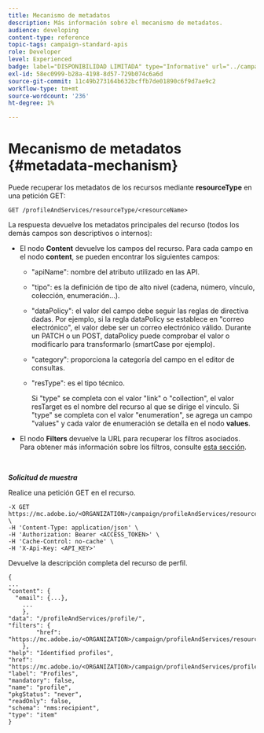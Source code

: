 ```yaml
---
title: Mecanismo de metadatos
description: Más información sobre el mecanismo de metadatos.
audience: developing
content-type: reference
topic-tags: campaign-standard-apis
role: Developer
level: Experienced
badge: label="DISPONIBILIDAD LIMITADA" type="Informative" url="../campaign-standard-migration-home.md" tooltip="Restringido a usuarios migrados de Campaign Standard"
exl-id: 58ec0999-b28a-4198-8d57-729b074c6a6d
source-git-commit: 11c49b273164b632bcffb7de01890c6f9d7ae9c2
workflow-type: tm+mt
source-wordcount: '236'
ht-degree: 1%

---
```


# Mecanismo de metadatos {#metadata-mechanism}

Puede recuperar los metadatos de los recursos mediante **resourceType** en una petición GET:

`GET /profileAndServices/resourceType/<resourceName>`

La respuesta devuelve los metadatos principales del recurso (todos los demás campos son descriptivos o internos):

* El nodo **Content** devuelve los campos del recurso. Para cada campo en el nodo **content**, se pueden encontrar los siguientes campos:

   * &quot;apiName&quot;: nombre del atributo utilizado en las API.
   * &quot;tipo&quot;: es la definición de tipo de alto nivel (cadena, número, vínculo, colección, enumeración...).
   * &quot;dataPolicy&quot;: el valor del campo debe seguir las reglas de directiva dadas. Por ejemplo, si la regla dataPolicy se establece en &quot;correo electrónico&quot;, el valor debe ser un correo electrónico válido. Durante un PATCH o un POST, dataPolicy puede comprobar el valor o modificarlo para transformarlo (smartCase por ejemplo).
   * &quot;category&quot;: proporciona la categoría del campo en el editor de consultas.
   * &quot;resType&quot;: es el tipo técnico.

     Si &quot;type&quot; se completa con el valor &quot;link&quot; o &quot;collection&quot;, el valor resTarget es el nombre del recurso al que se dirige el vínculo.
Si &quot;type&quot; se completa con el valor &quot;enumeration&quot;, se agrega un campo &quot;values&quot; y cada valor de enumeración se detalla en el nodo **values**.

* El nodo **Filters** devuelve la URL para recuperar los filtros asociados. Para obtener más información sobre los filtros, consulte [esta sección](filtering.md).

<!-- créer une section au même niveau sur les liens -->
<!-- dans l'exemple: birthdate, email +  mettre 2 liens : un de type 1-1 , 1-N
si on prend l'exemple de l'org unit, on aura un bon exemple lien -->
<!-- plus reparler du node Data -->

<br/>

***Solicitud de muestra***

Realice una petición GET en el recurso.

```
-X GET https://mc.adobe.io/<ORGANIZATION>/campaign/profileAndServices/resourceType/profile \
-H 'Content-Type: application/json' \
-H 'Authorization: Bearer <ACCESS_TOKEN>' \
-H 'Cache-Control: no-cache' \
-H 'X-Api-Key: <API_KEY>'
```

Devuelve la descripción completa del recurso de perfil.

```
{
...
"content": {
  "email": {...},
    ...
    },
"data": "/profileAndServices/profile/",
"filters": {
        "href": "https://mc.adobe.io/<ORGANIZATION>/campaign/profileAndServices/resourceType/<PKEY>"
    },
"help": "Identified profiles",
"href": "https://mc.adobe.io/<ORGANIZATION>/campaign/profileAndServices/profile/metadata",
"label": "Profiles",
"mandatory": false,
"name": "profile",
"pkgStatus": "never",
"readOnly": false,
"schema": "nms:recipient",
"type": "item"
}
```
